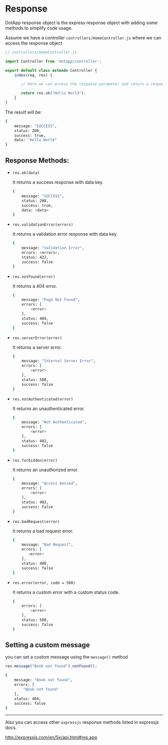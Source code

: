 # Response

DotApp response object is the express response object with adding some methods to simplify code usage.

Assume we have a controller `controllers/HomeController.js` where we can access the response object.

``` javascript
// controllers/HomeController.js

import Controller from 'dotapp/controller';

export default class extends Controller {
    index(req, res) {

       // Here we can access the response parameter and return a response

       return res.ok("Hello World");
    }
}
```
The result will be:
``` bash
{
    message: "SUCCESS",
    status: 200,
    success: true,
    data: "Hello World"
}
```

## Response Methods:

- `res.ok(data)`

    It returns a success response with data key.

    ``` bash
    {
        message: "SUCCESS",
        status: 200,
        success: true,
        data: <data>
    }
    ```

- `res.validationError(errors)`

    It returns a validation error response with data key.

    ``` bash
    {
        message: "Validation Error",
        errors: <errors>,
        status: 422,
        success: false
    }
    ```

- `res.notFound(error)`

    It returns a 404 error.

    ``` bash
    {
        message: "Page Not Found",
        errors: [
            <error>
        ],
        status: 404,
        success: false
    }
    ```

- `res.serverError(error)`

    It returns a server error.

    ``` bash
    {
        message: "Internal Server Error",
        errors: [
            <error>
        ],
        status: 500,
        success: false
    }
    ```

- `res.notAuthenticated(error)`

    It returns an unauthenticated error.

    ``` bash
    {
        message: "Not Authenticated",
        errors: [
            <error>
        ],
        status: 401,
        success: false
    }
    ```

- `res.forbidden(error)`

    It returns an unauthorized error.

    ``` bash
    {
        message: "Access Denied",
        errors: [
            <error>
        ],
        status: 403,
        success: false
    }
    ```


- `res.badRequest(error)`

    It returns a bad request error.

    ``` bash
    {
        message: "Bad Request",
        errors: [
           <error>
        ],
        status: 400,
        success: false
    }
    ```

- `res.error(error, code = 500)`

    It returns a custom error with a custom status code.

    ``` bash
    {
        errors: [
            <error>
        ],
        status: 500,
        success: false
    }
    ```

## Setting a custom message

you can set a custom message using the `message()` method

``` javascript
res.message("Book not found").notFound();
```

``` bash
{
    message: "Book not found",
    errors: [
        "Book not found"
    ],
    status: 404,
    success: false
}
```

---

Also you can access other `expressjs` response methods listed in expressjs docs.

http://expressjs.com/en/5x/api.html#res.app
